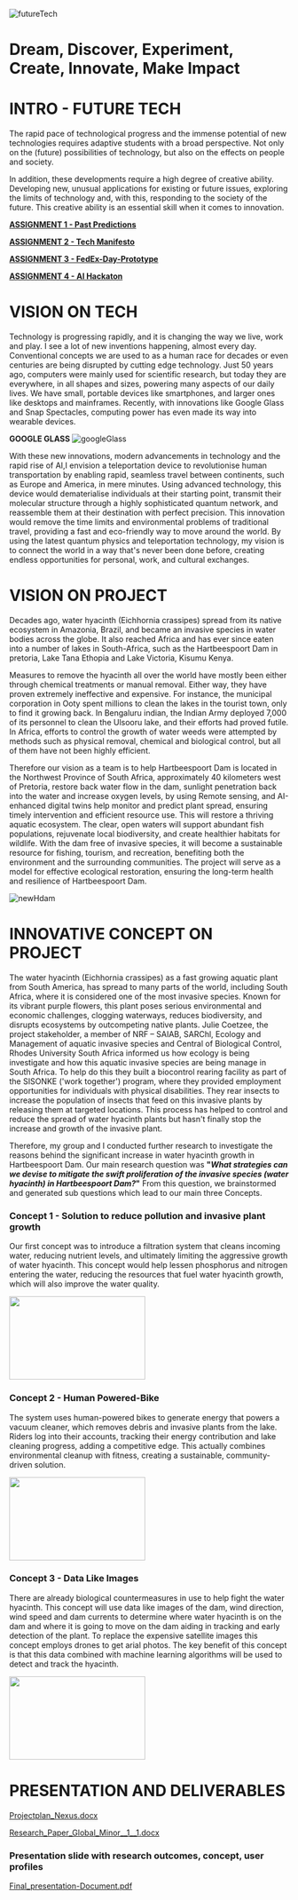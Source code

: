 ![futureTech](/uploads/e2890ba7811c4f3086d018a94f2977b8/futureTech.webp)

# **Dream, Discover, Experiment, Create, Innovate, Make Impact**

# INTRO - FUTURE TECH

The rapid pace of technological progress and the immense potential of new technologies requires adaptive students with a broad perspective. Not only on the (future) possibilities of technology, but also on the effects on people and society.

In addition, these developments require a high degree of creative ability. Developing new, unusual applications for existing or future issues, exploring the limits of technology and, with this, responding to the society of the future. This creative ability is an essential skill when it comes to innovation.

[**ASSIGNMENT 1 - Past Predictions**](https://git.fhict.nl/I503216/semester5portfolio/-/wikis/ASSIGNMENT-1)

[**ASSIGNMENT 2 - Tech Manifesto**](https://git.fhict.nl/I503216/semester5portfolio/-/wikis/ASSIGNMENT-2)

[**ASSIGNMENT 3 - FedEx-Day-Prototype**](https://git.fhict.nl/I503216/semester5portfolio/-/wikis/ASSIGNMENT-3---FedEx-Day-Prototype)

[**ASSIGNMENT 4 - AI Hackaton**](https://git.fhict.nl/I503216/semester5portfolio/-/wikis/ASSIGNMENT-4)


# VISION ON TECH

Technology is progressing rapidly, and it is changing the way we live, work and play. I see a lot of new inventions happening, almost every day. Conventional concepts we are used to as a human race for decades or even centuries are being disrupted by cutting edge technology. Just 50 years ago, computers were mainly used for scientific research, but today they are everywhere, in all shapes and sizes, powering many aspects of our daily lives. We have small, portable devices like smartphones, and larger ones like desktops and mainframes. Recently, with innovations like Google Glass and Snap Spectacles, computing power has even made its way into wearable devices.

**GOOGLE GLASS**
![googleGlass](/uploads/9c27f9eadd606d1e441fc58735a8b4f3/googleGlass.jpeg)

With these new innovations, modern advancements in technology and the rapid rise of AI,I envision a teleportation device to revolutionise human transportation by enabling rapid, seamless travel between continents, such as Europe and America, in mere minutes. Using advanced technology, this device would dematerialise individuals at their starting point, transmit their molecular structure through a highly sophisticated quantum network, and reassemble them at their destination with perfect precision. This innovation would remove the time limits and environmental problems of traditional travel, providing a fast and eco-friendly way to move around the world. By using the latest quantum physics and teleportation technology, my vision is to connect the world in a way that's never been done before, creating endless opportunities for personal, work, and cultural exchanges.

# VISION ON PROJECT

Decades ago, water hyacinth (Eichhornia crassipes) spread from its native ecosystem in Amazonia, Brazil, and became an invasive species in water bodies across the globe. It also reached Africa and has ever since eaten into a number of lakes in South-Africa, such as the Hartbeespoort Dam in pretoria, Lake Tana Ethopia and Lake Victoria, Kisumu Kenya. 

Measures to remove the hyacinth all over the world have mostly been either through chemical treatments or manual removal. Either way, they have proven extremely ineffective and expensive. For instance, the municipal corporation in Ooty spent millions to clean the lakes in the tourist town, only to find it growing back. In Bengaluru indian, the Indian Army deployed 7,000 of its personnel to clean the Ulsooru lake, and their efforts had proved futile. In Africa, efforts to control the growth of water weeds were attempted by methods such as physical removal, chemical and biological control, but all of them have not been highly efficient. 

Therefore our vision as a team is to help Hartbeespoort Dam is located in the Northwest Province of South Africa, approximately 40 kilometers west of Pretoria, restore back water flow in the dam, sunlight penetration back into the water and increase oxygen levels, by using Remote sensing, and AI-enhanced digital twins help monitor and predict plant spread, ensuring timely intervention and efficient resource use. This will restore a thriving aquatic ecosystem. The clear, open waters will support abundant fish populations, rejuvenate local biodiversity, and create healthier habitats for wildlife. With the dam free of invasive species, it will become a sustainable resource for fishing, tourism, and recreation, benefiting both the environment and the surrounding communities. The project will serve as a model for effective ecological restoration, ensuring the long-term health and resilience of Hartbeespoort Dam.

![newHdam](/uploads/f53cc5e5faaeb5ee72720a84fabad669/newHdam.webp)

# INNOVATIVE CONCEPT ON PROJECT

The water hyacinth (Eichhornia crassipes) as a fast growing aquatic plant from South America, has spread to many parts of the world, including South Africa, where it is considered one of the most invasive species. Known for its vibrant purple flowers, this plant poses serious environmental and economic challenges, clogging waterways, reduces biodiversity, and disrupts ecosystems by outcompeting native plants. Julie Coetzee, the project stakeholder, a member of NRF – SAIAB, SARChl, Ecology and Management of aquatic invasive species and Central of Biological Control, Rhodes University South Africa informed us how ecology is being investigate and how this aquatic invasive species are being manage in South Africa. To help do this they built a biocontrol rearing facility as part of the SISONKE ('work together') program, where they provided employment opportunities for individuals with physical disabilities. They rear insects to increase the population of insects that feed on this invasive plants by releasing them at targeted locations. This process has helped to control and reduce the spread of water hyacinth plants but hasn't finally stop the increase and growth of the invasive plant. 

Therefore, my group and I conducted further research to investigate the reasons behind the significant increase in water hyacinth growth in Hartbeespoort Dam. Our main research question was **"_What strategies can we devise to mitigate the swift proliferation of the invasive species (water hyacinth) in Hartbeespoort Dam?_"** From this question, we brainstormed and generated sub questions which lead to our main three Concepts.

### Concept 1 - Solution to reduce pollution and invasive plant growth​

Our first concept was to introduce a filtration system that cleans incoming water, reducing nutrient levels, and ultimately limiting the aggressive growth of water hyacinth. This concept would help lessen phosphorus and nitrogen entering the water, reducing the resources that fuel water hyacinth growth, which will also improve the water quality. 

<img src="/uploads/97e043ea7439c9f2f6a22a55aea788b7/Picture_1.png" width="245" height="150"> 

### Concept 2 - Human Powered-Bike

The system uses human-powered bikes to generate energy that powers a vacuum cleaner, which removes debris and invasive plants from the lake. Riders log into their accounts, tracking their energy contribution and lake cleaning progress, adding a competitive edge. This actually combines environmental cleanup with fitness, creating a sustainable, community-driven solution.

<img src="/uploads/06ebfe5036a8f6f9d221902afedfbd8a/Picture_2.png" width="245" height="150"> 

### Concept 3 - Data Like Images

There are already biological countermeasures in use to help fight the water hyacinth. This concept will use data like images of the dam, wind direction, wind speed and dam currents to determine where water hyacinth is on the dam and where it is going to move on the dam aiding in tracking and early detection of the plant. To replace the expensive satellite images this concept employs drones to get arial photos. The key benefit of this concept is that this data combined with machine learning algorithms will be used to detect and track the hyacinth.

<img src="/uploads/1c83881ce985eabe24074b09e4d3f500/Picture_3.jpg" width="245" height="150"> 

# PRESENTATION AND DELIVERABLES

[Projectplan_Nexus.docx](/uploads/d6aefaf46bffe3ed491ee669b0a79754/Projectplan_Nexus.docx)

[Research_Paper_Global_Minor__1__1.docx](/uploads/d481d846464331e38d50db1148331781/Research_Paper_Global_Minor__1__1.docx)

### Presentation slide with research outcomes, concept, user profiles

[Final_presentation-Document.pdf](/uploads/06bb8c2aefec74ca63e05c65cec2c448/Final_presentation-compressed.pdf)